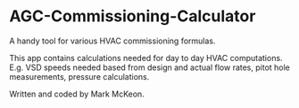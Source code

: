 # AGC-Commissioning-Calculator
A handy tool for various HVAC commissioning formulas.

This app contains calculations needed for day to day HVAC computations. E.g. VSD speeds needed based from design and actual flow rates, pitot hole measurements, pressure calculations.

Written and coded by Mark McKeon.
